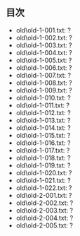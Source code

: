 ## 目次
- old\old-1-001.txt: ?
- old\old-1-002.txt: ?
- old\old-1-003.txt: ?
- old\old-1-004.txt: ?
- old\old-1-005.txt: ?
- old\old-1-006.txt: ?
- old\old-1-007.txt: ?
- old\old-1-008.txt: ?
- old\old-1-009.txt: ?
- old\old-1-010.txt: ?
- old\old-1-011.txt: ?
- old\old-1-012.txt: ?
- old\old-1-013.txt: ?
- old\old-1-014.txt: ?
- old\old-1-015.txt: ?
- old\old-1-016.txt: ?
- old\old-1-017.txt: ?
- old\old-1-018.txt: ?
- old\old-1-019.txt: ?
- old\old-1-020.txt: ?
- old\old-1-021.txt: ?
- old\old-1-022.txt: ?
- old\old-2-001.txt: ?
- old\old-2-002.txt: ?
- old\old-2-003.txt: ?
- old\old-2-004.txt: ?
- old\old-2-005.txt: ?
